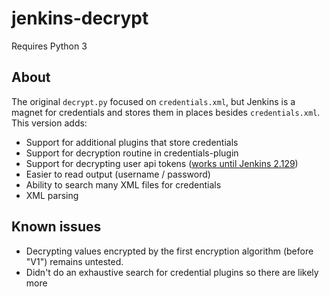 jenkins-decrypt
===============

Requires Python 3

## About
The original `decrypt.py` focused on `credentials.xml`, but Jenkins is a magnet for credentials and stores them in places besides `credentials.xml`. This version adds:
* Support for additional plugins that store credentials
* Support for decryption routine in credentials-plugin 
* Support for decrypting user api tokens ([works until Jenkins 2.129](https://www.jenkins.io/blog/2018/07/02/new-api-token-system/))
* Easier to read output (username / password)
* Ability to search many XML files for credentials
* XML parsing

## Known issues
* Decrypting values encrypted by the first encryption algorithm (before "V1") remains untested.
* Didn't do an exhaustive search for credential plugins so there are likely more
